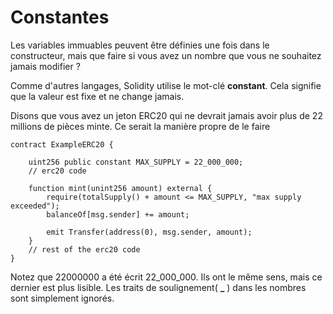 # **Constantes**

Les variables immuables peuvent être définies une fois dans le constructeur, mais que faire si vous avez un nombre que vous ne souhaitez jamais modifier ?

Comme d'autres langages, Solidity utilise le  mot-clé **constant**. Cela signifie que la valeur est fixe et ne change jamais.

Disons que vous avez un jeton ERC20 qui ne devrait jamais avoir plus de 22 millions de pièces minte.
Ce serait la manière propre de le faire
```solidity
contract ExampleERC20 {

    uint256 public constant MAX_SUPPLY = 22_000_000;
    // erc20 code

    function mint(unint256 amount) external {
        require(totalSupply() + amount <= MAX_SUPPLY, "max supply exceeded");
        balanceOf[msg.sender] += amount;

        emit Transfer(address(0), msg.sender, amount);
    }
    // rest of the erc20 code
}

```

Notez que 22000000 a été écrit 22_000_000. Ils ont le même sens, mais ce dernier est plus lisible. Les traits de soulignement( **_** ) dans les nombres sont simplement ignorés.